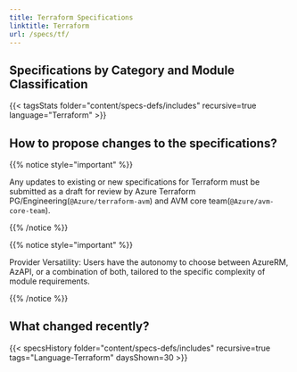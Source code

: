 ```yaml
---
title: Terraform Specifications
linktitle: Terraform
url: /specs/tf/
---
```


## Specifications by Category and Module Classification

{{< tagsStats folder="content/specs-defs/includes" recursive=true language="Terraform" >}}

## How to propose changes to the specifications?

{{% notice style="important" %}}

Any updates to existing or new specifications for Terraform must be submitted as a draft for review by Azure Terraform PG/Engineering(`@Azure/terraform-avm`) and AVM core team(`@Azure/avm-core-team`).

{{% /notice %}}

{{% notice style="important" %}}

Provider Versatility: Users have the autonomy to choose between AzureRM, AzAPI, or a combination of both, tailored to the specific complexity of module requirements.

{{% /notice %}}

## What changed recently?

{{< specsHistory folder="content/specs-defs/includes" recursive=true tags="Language-Terraform" daysShown=30 >}}
